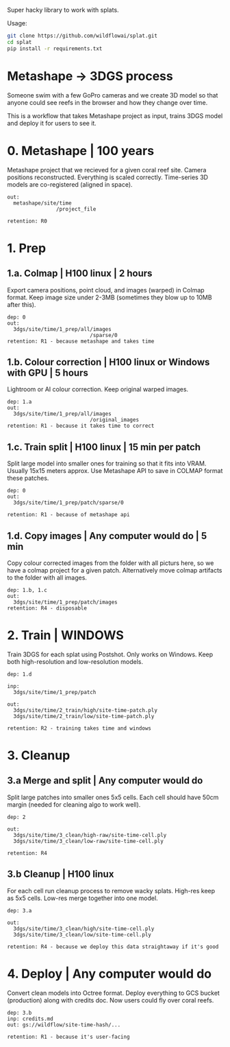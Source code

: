 Super hacky library to work with splats.

Usage:

```sh
git clone https://github.com/wildflowai/splat.git
cd splat
pip install -r requirements.txt
```

# Metashape -> 3DGS process

Someone swim with a few GoPro cameras and we create 3D model so that anyone could see reefs in the browser and how they change over time.

This is a workflow that takes Metashape project as input, trains 3DGS model and deploy it for users to see it.

# 0. Metashape | 100 years

Metashape project that we recieved for a given coral reef site. Camera positions reconstructed. Everything is scaled correctly. Time-series 3D models are co-registered (aligned in space).

```
out:
  metashape/site/time
                /project_file

retention: R0
```

# 1. Prep

## 1.a. Colmap | H100 linux | 2 hours

Export camera positions, point cloud, and images (warped) in Colmap format. Keep image size under 2-3MB (sometimes they blow up to 10MB after this).

```
dep: 0
out:
  3dgs/site/time/1_prep/all/images
                           /sparse/0
retention: R1 - because metashape and takes time
```

## 1.b. Colour correction | H100 linux or Windows with GPU | 5 hours

Lightroom or AI colour correction. Keep original warped images.

```
dep: 1.a
out:
  3dgs/site/time/1_prep/all/images
                           /original_images
retention: R1 - because it takes time to correct
```

## 1.c. Train split | H100 linux | 15 min per patch

Split large model into smaller ones for training so that it fits into VRAM. Usually 15x15 meters approx. Use Metashape API to save in COLMAP format these patches.

```
dep: 0
out:
  3dgs/site/time/1_prep/patch/sparse/0

retention: R1 - because of metashape api
```

## 1.d. Copy images | Any computer would do | 5 min

Copy colour corrected images from the folder with all picturs here, so we have a colmap project for a given patch. Alternatively move colmap artifacts to the folder with all images.

```
dep: 1.b, 1.c
out:
  3dgs/site/time/1_prep/patch/images
retention: R4 - disposable
```

# 2. Train | WINDOWS

Train 3DGS for each splat using Postshot. Only works on Windows. Keep both high-resolution and low-resolution models.

```
dep: 1.d

inp:
  3dgs/site/time/1_prep/patch

out:
  3dgs/site/time/2_train/high/site-time-patch.ply
  3dgs/site/time/2_train/low/site-time-patch.ply

retention: R2 - training takes time and windows
```

# 3. Cleanup

## 3.a Merge and split | Any computer would do

Split large patches into smaller ones 5x5 cells. Each cell should have 50cm margin (needed for cleaning algo to work well).

```
dep: 2

out:
  3dgs/site/time/3_clean/high-raw/site-time-cell.ply
  3dgs/site/time/3_clean/low-raw/site-time-cell.ply

retention: R4
```

## 3.b Cleanup | H100 linux

For each cell run cleanup process to remove wacky splats.
High-res keep as 5x5 cells.
Low-res merge together into one model.

```
dep: 3.a

out:
  3dgs/site/time/3_clean/high/site-time-cell.ply
  3dgs/site/time/3_clean/low/site-time-cell.ply

retention: R4 - because we deploy this data straightaway if it's good
```

# 4. Deploy | Any computer would do

Convert clean models into Octree format. Deploy everything to GCS bucket (production) along with credits doc. Now users could fly over coral reefs.

```
dep: 3.b
inp: credits.md
out: gs://wildflow/site-time-hash/...

retention: R1 - because it's user-facing
```
